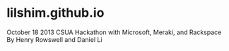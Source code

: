 lilshim.github.io
=================
October 18 2013 
CSUA Hackathon with Microsoft, Meraki, and Rackspace
By Henry Rowswell and Daniel Li 
